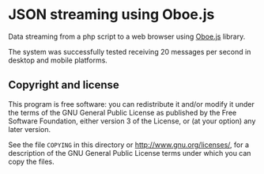 JSON streaming using Oboe.js
============================

Data streaming from a php script to a web browser using [Oboe.js](http://oboejs.com/) library.

The system was successfully tested receiving 20 messages per second in desktop and mobile platforms.


Copyright and license
---------------------

This program is free software: you can redistribute it and/or modify it under the terms of the GNU General Public License as published by the Free Software Foundation, either version 3 of the License, or (at your option) any later version.

See the file `COPYING` in this directory or  http://www.gnu.org/licenses/, for a description of the GNU General Public License terms under which you can copy the files.
